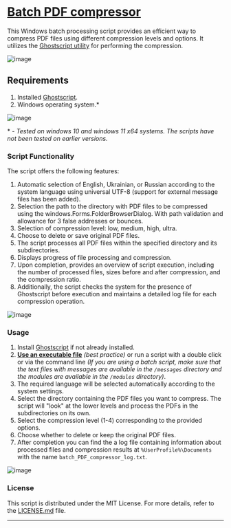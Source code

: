 # [Batch PDF compressor](https://github.com/sergeiown/batch_PDF_compressor/releases/tag/Final)

This Windows batch processing script provides an efficient way to compress PDF files using different compression levels and options. It utilizes the [Ghostscript utility](https://www.ghostscript.com/) for performing the compression.

![image](https://github.com/sergeiown/batch_PDF_compressor/assets/112722061/4023a1b7-5b51-4f55-91a6-7b34245f0af4)

## Requirements

1. Installed [Ghostscript](https://www.ghostscript.com/).
2. Windows operating system.*

![image](https://github.com/sergeiown/batch_PDF_compressor/assets/112722061/ed8ea024-9edf-43b4-829b-925daa2c9071)

\* \- *Tested on windows 10 and windows 11 x64 systems. The scripts have not been tested on earlier versions.*

### Script Functionality

The script offers the following features:

1. Automatic selection of English, Ukrainian, or Russian according to the system language using universal UTF-8 (support for external message files has been added).
2. Selection the path to the directory with PDF files to be compressed using the windows.Forms.FolderBrowserDialog. With path validation and allowance for 3 false addresses or bounces.
3. Selection of compression level: low, medium, high, ultra.
4. Choose to delete or save original PDF files.
5. The script processes all PDF files within the specified directory and its subdirectories.
6. Displays progress of file processing and compression.
7. Upon completion, provides an overview of script execution, including the number of processed files, sizes before and after compression, and the compression ratio.
8. Additionally, the script checks the system for the presence of Ghostscript before execution and maintains a detailed log file for each compression operation.

![image](https://github.com/sergeiown/batch_PDF_compressor/assets/112722061/d01cc59a-68e3-40ae-acbd-68d9529d07ec)

### Usage

1. Install [Ghostscript](https://www.ghostscript.com/releases/gsdnld.html) if not already installed.
2. **[Use an executable file](https://github.com/sergeiown/batch_PDF_compressor/releases)** *(best practice)* or run a script with a double click or via the command line *(If you are using a batch script, make sure that the text files with messages are available in the `/messages` directory and the modules are available in the `/modules` directory)*.
3. The required language will be selected automatically according to the system settings.
4. Select the directory containing the PDF files you want to compress. The script will "look" at the lower levels and process the PDFs in the subdirectories on its own.
5. Select the compression level (1-4) corresponding to the provided options.
6. Choose whether to delete or keep the original PDF files.
7. After completion you can find the a log file containing information about processed files and compression results at `%UserProfile%\Documents` with the name `batch_PDF_compressor_log.txt`.

![image](https://github.com/sergeiown/batch_PDF_compressor/assets/112722061/8c874426-ffab-4d7e-8749-0e70e52fbdb2)

### License

This script is distributed under the MIT License. For more details, refer to the [LICENSE.md](https://github.com/sergeiown/compress_PDF/blob/main/LICENSE.md) file.

---
